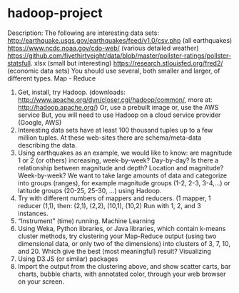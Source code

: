 # hadoop-project

Description:
The following are interesting data sets:
http://earthquake.usgs.gov/earthquakes/feed/v1.0/csv.php (all earthquakes)
https://www.ncdc.noaa.gov/cdo-web/ (various detailed weather)
https://github.com/fivethirtyeight/data/blob/master/pollster-ratings/pollster-statsfull.
xlsx (small but interesting)
https://research.stlouisfed.org/fred2/ (economic data sets)
You should use several, both smaller and larger, of different types.
Map - Reduce
1. Get, install, try Hadoop.
(downloads: http://www.apache.org/dyn/closer.cgi/hadoop/common/,
more at: http://hadoop.apache.org/)
Or, use a prebuilt image or, use the AWS service
But, you will need to use Hadoop on a cloud service provider (Google, AWS)
2. Interesting data sets have at least 100 thousand tuples up to a few million tuples.
At these web-sites there are schema/meta-data describing the data.
3. Using earthquakes as an example, we would like to know: are magnitude 1 or 2
(or others) increasing, week-by-week? Day-by-day? Is there a relationship between
magnitude and depth? Location and magnitude? Week-by-week?
We want to take large amounts of data and categorize into groups (ranges),
for example magnitude groups (1-2, 2-3, 3-4,…) or latitude groups (20-25, 25-30, …)
using Hadoop.
4. Try with different numbers of mappers and reducers. (1 mapper, 1 reducer (1,1),
then: (2,1), (2,2), (10,1), (10,2)
Run with 1, 2, and 3 instances.
5. “Instrument” (time) running.
Machine Learning
1. Using Weka, Python libraries, or Java libraries, which contain k-means cluster
methods, try clustering your Map-Reduce output (using two dimensional data, or
only two of the dimensions) into clusters of 3, 7, 10, and 20.
Which give the best (most meaningful) result?
Visualizing
1. Using D3.JS (or similar) packages
2. Import the output from the clustering above, and show scatter carts,
bar charts, bubble charts, with annotated color, through your web browser
on your screen.

